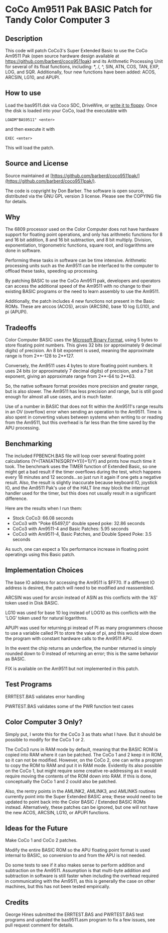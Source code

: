 # CoCo Am9511 Pak BASIC Patch for Tandy Color Computer 3

## Description

This code will patch CoCo3's Super Extended Basic to use the CoCo Am9511 Pak (open source hardware design available at https://github.com/barberd/coco9511pak) and its Arithmetic Processing Unit for several of its float functions, including: \*, /, ^, SIN, ATN, COS, TAN, EXP, LOG, and SQR.
Additionally, four new functions have been added: ACOS, ARCSIN, LG10, and APUPI.

## How to use

Load the bas9511.dsk via Coco SDC, DriveWire, or [write it to floppy](https://nitros9.sourceforge.io/wiki/index.php/Transferring_DSK_Images_to_Floppies). Once the disk is loaded into your CoCo, load the executable with

	LOADM"BAS9511" <enter>

and then execute it with

	EXEC <enter>

This will load the patch.

## Source and License

Source maintained at [https://github.com/barberd/coco9511pak/](https://github.com/barberd/coco9511pak/).

The code is copyright by Don Barber. The software is open source, distributed via the GNU GPL version 3 license. Please see the COPYING file for details.

## Why

The 6809 processor used on the Color Computer does not have hardware support for floating point operations, and only has arithmetic functions for 8 and 16 bit addition, 8 and 16 bit subtraction, and 8 bit multiply. Division, exponentiation, trigonometric functions, square root, and logarithms are done in software.

Performing these tasks in software can be time intensive. Arithmetic processing units such as the Am9511 can be interfaced to the computer to offload these tasks, speeding up processing.

By patching BASIC to use the CoCo Am9511 pak, developers and operators can access the additional speed of the Am9511 with no change to their existing BASIC programs or the need to learn assembly to use the Am9511.

Additionally, the patch includes 4 new functions not present in the Basic ROMs. These are arccos (ACOS), arcsin (ARCSIN), base 10 log (LG10), and pi (APUPI).

## Tradeoffs

Color Computer BASIC uses the [Microsoft Binary Format](https://en.wikipedia.org/wiki/Microsoft_Binary_Format), using 5 bytes to store floating point numbers. This gives 32 bits (or approximately 9 decimal digits) of precision. An 8 bit exponent is used, meaning the approximate range is from 2\*\*-128 to 2\*\*127.

Conversely, the Am9511 uses 4 bytes to store floating point numbers. It uses 24 bits (or approximately 7 decimal digits) of precision, and a 7 bit exponent, giving an approximate range from 2\*\*-64 to 2\*\*63.

So, the native software format provides more precision and greater range, but is also slower. The Am9511 has less precision and range, but is still good enough for almost all use cases, and is much faster.

Use of a number in BASIC that does not fit within the Am9511's range results in an OV (overflow) error when sending an operation to the Am9511. Time is also spent in converting values between systems when writing to or reading from the Am9511, but this overhead is far less than the time saved by the APU processing.

## Benchmarking

The included FPBENCH.BAS file will loop over several floating point calculations (Y=(TAN(ATN(SQR(Y\*Y)))+1)/Y) and prints how much time it took. The benchmark uses the TIMER function of Extended Basic, so one might get a bad result if the timer overflows during the test, which happens every 18 minutes and 12 seconds...so just run it again if one gets a negative result. Also, the result is slightly inaccurate because keyboard IO, joystick IO, and the Am9511 Pak's use of the HALT line may block the interrupt handler used for the timer, but this does not usually result in a significant difference.

Here are the results when I run them:

 * Stock CoCo3: 66.08 seconds
 * CoCo3 with "Poke 65497,0" double speed poke: 32.86 seconds
 * CoCo3 with Am9511-4 and Basic Patches: 5.95 seconds
 * CoCo3 with Am9511-4, Basic Patches, and Double Speed Poke: 3.5 seconds

As such, one can expect a 10x performance increase in floating point operatings using this Basic patch.

## Implementation Choices

The base IO address for accessing the Am9511 is $FF70. If a different IO address is desired, the patch will need to be modified and reassembled.

ARCSIN was used for arcsin instead of ASIN as this conflicts with the 'AS' token used in Disk BASIC.

LG10 was used for base 10 log instead of LOG10 as this conflicts with the 'LOG' token used for natural logarithms.

APUPI was used for returning pi instead of PI as many programmers choose to use a variable called PI to store the value of pi, and this would slow down the program with constant hardware calls to the Am9511 APU.

In the event the chip returns an underflow, the number returned is simply rounded down to 0 instead of returning an error; this is the same behavior as BASIC.

FIX is available on the Am9511 but not implemented in this patch.

## Test Programs

ERRTEST.BAS validates error handling

PWRTEST.BAS validates some of the PWR function test cases

## Color Computer 3 Only?

Simply put, I wrote this for the CoCo 3 as thats what I have. But it should be possible to modify for the CoCo 1 or 2.

The CoCo3 runs in RAM mode by default, meaning that the BASIC ROM is copied into RAM where it can be patched. The CoCo 1 and 2 keep it in ROM, so it can not be modified. However, on the CoCo 2, one can write a program to copy the ROM to RAM and put it in RAM mode. Evidently its also possible on the CoCo 1, but might require some creative re-addressing as it would require moving the contents of the ROM down into RAM. If this is done, conceptually the CoCo 1 and 2 could also be patched.

Also, the rentry points in the AMLINK2, AMLINK3, and AMLINK5 routines currently point into the Super Extended BASIC area; these would need to be updated to point back into the Color BASIC / Extended BASIC ROMs instead. Alternatively, these patches can be ignored, but one will not have the new ACOS, ARCSIN, LG10, or APUPI functions.

## Ideas for the Future

Make CoCo 1 and CoCo 2 patches.

Modify the entire BASIC ROM so the APU floating point format is used internal to BASIC, so conversion to and from the APU is not needed.

Do some tests to see if it also makes sense to perform addition and subtraction on the Am9511. Assumption is that multi-byte addition and subtraction in software is still faster when including the overhead required in communicating with the Am9511, as this is generally the case on other machines, but this has not been tested empirically.

## Credits

George Hines submitted the ERRTEST.BAS and PWRTEST.BAS test programs and updated the bas9511.asm program to fix a few issues, see pull request comment for details.

